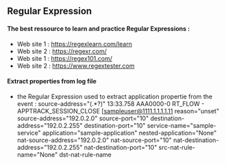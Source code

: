 ## Regular Expression
#### The best ressource to learn and practice Regular Expressions :
- Web site 1 : https://regexlearn.com/learn 
- Web site 2 : https://regexr.com/
- Web site 1 : https://regex101.com/ 
- Web site 2 : https://www.regextester.com
#### Extract properties from log file
 - the Regular Expression used to extract application propertie from the event : source-address="(.*?)"
13:33.758 AAA0000-0 RT_FLOW - APPTRACK_SESSION_CLOSE [sampleuser@1111.1.1.1.1.11 reason="unset" source-address="192.0.2.0" source-port="10" destination-address="192.0.2.255" destination-port="10" service-name="sample-service" application="sample-application" nested-application="None" nat-source-address="192.0.2.0" nat-source-port="10" nat-destination-address="192.0.2.255" nat-destination-port="10" src-nat-rule-name="None" dst-nat-rule-name
